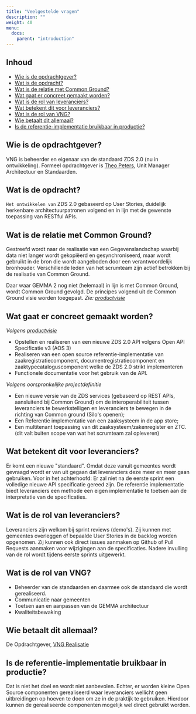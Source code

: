 ```yaml
---
title: "Veelgestelde vragen"
description: ""
weight: 40
menu:
  docs:
    parent: "introduction"
---
```


## Inhoud
* [Wie is de opdrachtgever?](#wie-is-de-opdrachtgever)
* [Wat is de opdracht?](#wat-is-de-opdracht)
* [Wat is de relatie met Common Ground?](#wat-is-de-relatie-met-common-ground)
* [Wat gaat er concreet gemaakt worden?](#wat-gaat-er-concreet-gemaakt-worden)
* [Wat is de rol van leveranciers?](#wat-is-de-rol-van-leveranciers)
* [Wat betekent dit voor leveranciers?](#wat-betekent-dit-voor-leveranciers)
* [Wat is de rol van VNG?](#wat-is-de-rol-van-vng)
* [Wie betaalt dit allemaal?](#wie-betaalt-dit-allemaal)
* [Is de referentie-implementatie bruikbaar in productie?](#Is-de-referentie-implementatie-bruikbaar-in-productie)


## Wie is de opdrachtgever?

VNG is beheerder en eigenaar van de standaard ZDS 2.0 (nu in ontwikkeling). Formeel opdrachtgever is [Theo Peters](https://github.com/TheoVNGPeters), Unit Manager Architectuur en Standaarden.


## Wat is de opdracht?

`Het ontwikkelen van` ZDS 2.0 gebaseerd op User Stories, duidelijk herkenbare architectuurpatronen volgend en in lijn met de gewenste toepassing van RESTful APIs.


## Wat is de relatie met Common Ground?

Gestreefd wordt naar de realisatie van een Gegevenslandschap waarbij data niet langer wordt gekopiëerd en gesynchroniseerd, maar wordt gebruikt in de bron die wordt aangeboden door een verantwoordelijk bronhouder. Verschillende leden van het scrumteam zijn actief betrokken bij de realisatie van Common Ground.

Daar waar GEMMA 2 nog niet (helemaal) in lijn is met Common Ground, wordt Common Ground gevolgd. De principes volgend uit de Common Ground visie worden toegepast. _Zie: [productvisie](./productvisie.md)_


## Wat gaat er concreet gemaakt worden?

_Volgens [productvisie](./productvisie.md#realisatie)_

* Opstellen en realiseren van een nieuwe ZDS 2.0 API volgens Open API Specificatie v3 (AOS 3)
* Realiseren van een open source referentie-implementatie van zaakregistratiecomponent, documentregistratiecomponent en zaaktypecataloguscomponent welke de ZDS 2.0 strikt implementeren
* Functionele documentatie voor het gebruik van de API.

_Volgens oorspronkelijke projectdefinitie_

* Een nieuwe versie van de ZDS services (gebaseerd op REST APIs, aansluitend bij Common Ground) om de
interoperabiliteit tussen leveranciers te bewerkstelligen en leveranciers te bewegen in de richting van Common ground
(Silo's openen);
* Een Referentie implementatie van een zaaksysteem in de app store;
* Een multitenant toepassing van dit zaaksysteem/zakenregister en ZTC.  (dit valt buiten scope van wat het scrumteam zal opleveren)


## Wat betekent dit voor leveranciers?

Er komt een nieuwe "standaard". Omdat deze vanuit gemeentes wordt gevraagd wordt er van uit gegaan dat leveranciers deze meer en meer gaan gebruiken. Voor in het achterhoofd: Er zal niet na de eerste sprint een volledige nieuwe API specificatie gereed zijn.
De referentie implementatie biedt leveranciers een methode een eigen implementatie te toetsen aan de interpretatie van de specificaties.


## Wat is de rol van leveranciers?

Leveranciers zijn welkom bij sprint reviews (demo's). Zij kunnen met gemeentes overleggen of bepaalde User Stories in de backlog worden opgenomen. Zij kunnen ook direct issues aanmaken op Github of Pull Requests aanmaken voor wijzigingen aan de specificaties. Nadere invulling van de rol wordt tijdens eerste sprints uitgewerkt.


## Wat is de rol van VNG?

* Beheerder van de standaarden en daarmee ook de standaard die wordt gerealiseerd.
* Communicatie naar gemeenten
* Toetsen aan en aanpassen van de GEMMA architectuur
* Kwaliteitsbewaking


## Wie betaalt dit allemaal?

De Opdrachtgever, [VNG Realisatie](https://github.com/VNG-Realisatie/)


## Is de referentie-implementatie bruikbaar in productie?

Dat is niet het doel en wordt niet aanbevolen. Echter, er worden  kleine Open Source componenten gerealiseerd waar leveranciers wellicht geen uitbreidingen op hoeven te doen om ze in de praktijk te gebruiken. Hierdoor kunnen de gerealiseerde componenten mogelijk wel direct gebruikt worden.
